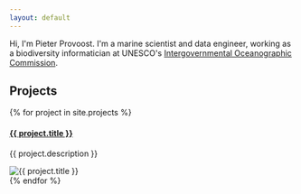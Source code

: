 ```yaml
---
layout: default
---
```


Hi, I'm Pieter Provoost. I'm a marine scientist and data engineer, working as a biodiversity informatician at UNESCO's [Intergovernmental Oceanographic Commission](https://www.ioc.unesco.org/en).

<div class="socials">
    <a class="fa fa-linkedin" href="https://www.linkedin.com/in/pieterprovoost/" target="_blank"></a>
    <a class="fa fa-github" href="https://github.com/pieterprovoost" target="_blank"></a>
    <a class="fa fa-twitter" href="https://twitter.com/PieterPrvst" target="_blank"></a>
</div>

## Projects

<div class="projects">
{% for project in site.projects %}
<div class="project">
    <div class="text">
        <h4><a href="{{ project.website }}" target="_blank">{{ project.title }}</a></h4>
        <p>{{ project.description }}</p>
    </div>
    <div class="image">
        <img alt="{{ project.title }}" src="{{ project.image }}" />
    </div>
</div>
{% endfor %}
</div>